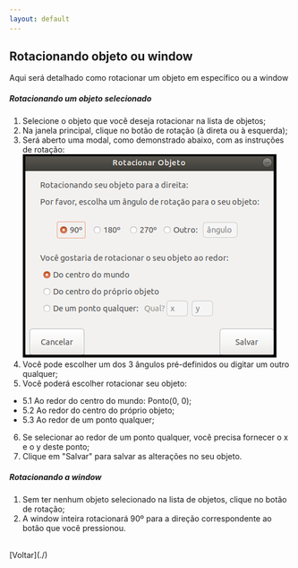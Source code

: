 ```yaml
---
layout: default
---
```


## Rotacionando objeto ou window

Aqui será detalhado como rotacionar um objeto em específico ou a window

##### Rotacionando um objeto selecionado
1. Selecione o objeto que você deseja rotacionar na lista de objetos;
2. Na janela principal, clique no botão de rotação (à direta ou à esquerda);
3. Será aberto uma modal, como demonstrado abaixo, com as instruções de rotação:
![Rotacionar](../img/rotacionar-objeto.png)
4. Você pode escolher um dos 3 ângulos pré-definidos ou digitar um outro qualquer;
5. Você poderá escolher rotacionar seu objeto:
- 5.1 Ao redor do centro do mundo: Ponto(0, 0);
- 5.2 Ao redor do centro do próprio objeto;
- 5.3 Ao redor de um ponto qualquer;
6. Se selecionar ao redor de um ponto qualquer, você precisa fornecer o x e o y deste ponto;
7. Clique em "Salvar" para salvar as alterações no seu objeto.



##### Rotacionando a window
1. Sem ter nenhum objeto selecionado na lista de objetos, clique no botão de rotação;
2. A window inteira rotacionará 90º para a direção correspondente ao botão que você pressionou.


<br>
[Voltar](./)
